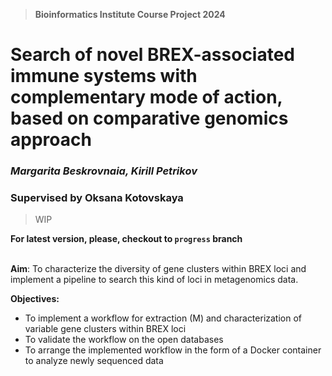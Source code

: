 > **Bioinformatics Institute Course Project 2024**
# Search of novel BREX-associated immune systems with complementary mode of action, based on comparative genomics approach
### *Margarita Beskrovnaia, Kirill Petrikov*
### Supervised by Oksana Kotovskaya
> WIP

**For latest version, please, checkout to `progress` branch**

&nbsp;  
**Aim**: To characterize the diversity of gene clusters within BREX loci and implement a pipeline to search this kind of loci in metagenomics data.

**Objectives:**
- To implement a workflow for extraction (M) and characterization of variable gene clusters within BREX loci
- To validate the workflow on the open databases
- To arrange the implemented workflow in the form of a Docker container to analyze newly sequenced data
